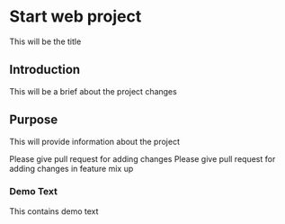 # Start web project

This will be the title

## Introduction

This will be a brief about the project
changes

## Purpose

This will provide information about the project

Please give pull request for adding changes
Please give pull request for adding changes in feature mix up

### Demo Text

This contains demo text